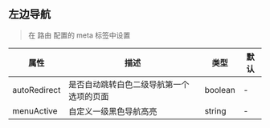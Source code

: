 ## 左边导航
> 在 路由 配置的 meta 标签中设置

|属性|描述|类型|默认|
|----|----|----|----|
| autoRedirect | 是否自动跳转白色二级导航第一个选项的页面 | boolean | - |
| menuActive | 自定义一级黑色导航高亮 | string | - |
